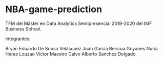 # NBA-game-prediction
TFM del Máster en Data Analytics Semipresencial 2019-2020 del IMF Business School.

Integrantes:

Bryan Eduardo De Sousa Velásquez
Juán García Bericua Goyanes
Nuria Heras Louzao
Victor Maestro Calvo
Alberto Sanchez Delgado
